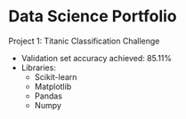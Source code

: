 # Data Science Portfolio
Project 1: Titanic Classification Challenge
   - Validation set accuracy achieved: 85.11%
   - Libraries:
     - Scikit-learn
     - Matplotlib
     - Pandas
     - Numpy
